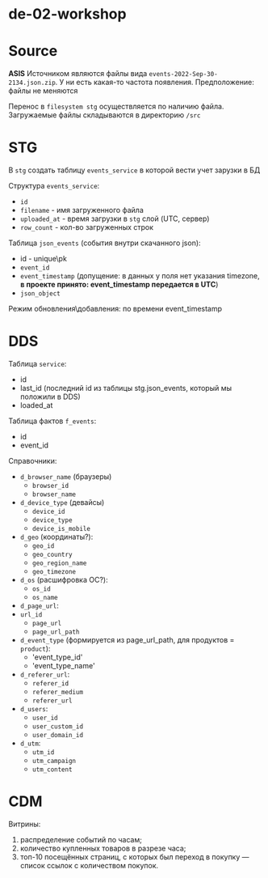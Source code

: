 # de-02-workshop

# Source

**ASIS** Источником являются файлы вида `events-2022-Sep-30-2134.json.zip`. У ни есть какая-то частота появления. 
Предположение: файлы не меняются

Перенос в `filesystem stg` осуществляется по наличию файла. Загружаемые файлы складываются в директорию `/src`

# STG

В `stg` создать таблицу `events_service` в которой вести учет зарузки в БД

Структура `events_service`:
- `id`
- `filename` - имя загруженного файла
- `uploaded_at` - время загрузки в `stg` слой (UTC, сервер)
- `row_count` - кол-во загруженных строк

Таблица `json_events` (события внутри скачанного json):
- id - unique\pk
- `event_id`
- `event_timestamp` (допущение: в данных у поля нет указания timezone, **в проекте принято: event_timestamp передается в UTC**)
- `json_object`

Режим обновления\добавления: по времени event_timestamp

# DDS

Таблица `service`:
- id
- last_id (последний id из таблицы stg.json_events, который мы положили в DDS)
- loaded_at

Таблица фактов `f_events`:
- id
- event_id


Справочники:
- `d_browser_name` (браузеры)
  - `browser_id`
  - `browser_name`
- `d_device_type` (девайсы)
  - `device_id`
  - `device_type`
  - `device_is_mobile`
- `d_geo` (координаты?):
  - `geo_id`
  - `geo_country`
  - `geo_region_name`
  - `geo_timezone`
- `d_os` (расшифровка ОС?):
  - `os_id`
  - `os_name`
- `d_page_url`:
- `url_id`
  - `page_url`
  - `page_url_path`
- `d_event_type` (формируется из page_url_path, для продуктов = `product`):
  - 'event_type_id'
  - 'event_type_name'
- `d_referer_url`:
  - `referer_id`
  - `referer_medium`
  - `referer_url`
- `d_users`:
  - `user_id`
  - `user_custom_id`
  - `user_domain_id`
- `d_utm`:
  - `utm_id`
  - `utm_campaign`
  - `utm_content`


# CDM

Витрины:
1. распределение событий по часам;
2. количество купленных товаров в разрезе часа;
3. топ-10 посещённых страниц, с которых был переход в покупку — список ссылок с количеством покупок.




